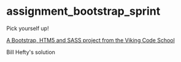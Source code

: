 assignment_bootstrap_sprint
===========================

Pick yourself up!

[A Bootstrap, HTM5 and SASS project from the Viking Code School](http://www.vikingcodeschool.com)

Bill Hefty's solution